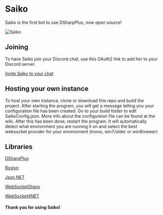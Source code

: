 # Saiko
Saiko is the first bot to use DSharpPlus, now open source!

![Saiko](https://i.imgur.com/emnqJvl.png)

## Joining
To have Saiko join your Discord chat, use this OAuth2 link to add her to your Discord server.

[Invite Saiko to your chat](https://discordapp.com/oauth2/authorize?client_id=176019685471551488&scope=bot)

## Hosting your own instance
To host your own instance, clone or download this repo and build the project. After starting the program, you will get a message telling you your configuration file has been created. Go to your build folder to edit SaikoConfig.json. More info about the configureion file can be found at the wiki. After this has been done, restart the program. It will automatically detect what environment you are running it on and select the best websocket provider for your environment (mono, win7/older or win8/newer)

## Libraries

[DSharpPlus](https://github.com/NaamloosDT/DSharpPlus)

[Roslyn](https://github.com/dotnet/roslyn)

[Json.NET](https://github.com/JamesNK/Newtonsoft.Json)

[WebSocketSharp](https://github.com/sta/websocket-sharp)

[WebSocket4NET](https://github.com/kerryjiang/WebSocket4Net)

#### Thank you for using Saiko!
